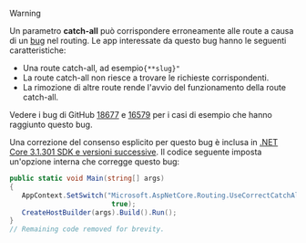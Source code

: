 > [!WARNING]
> Un parametro **catch-all** può corrispondere erroneamente alle route a causa di un [bug](https://github.com/dotnet/aspnetcore/issues/18677) nel routing. Le app interessate da questo bug hanno le seguenti caratteristiche:
>
> * Una route catch-all, ad esempio`{**slug}"`
> * La route catch-all non riesce a trovare le richieste corrispondenti.
> * La rimozione di altre route rende l'avvio del funzionamento della route catch-all.
>
> Vedere i bug di GitHub [18677](https://github.com/dotnet/aspnetcore/issues/18677) e [16579](https://github.com/dotnet/aspnetcore/issues/16579) per i casi di esempio che hanno raggiunto questo bug.
>
> Una correzione del consenso esplicito per questo bug è inclusa in [.NET Core 3.1.301 SDK e versioni successive](https://dotnet.microsoft.com/download/dotnet-core/3.1). Il codice seguente imposta un'opzione interna che corregge questo bug:
>
>```csharp
>public static void Main(string[] args)
>{
>    AppContext.SetSwitch("Microsoft.AspNetCore.Routing.UseCorrectCatchAllBehavior", 
>                          true);
>    CreateHostBuilder(args).Build().Run();
>}
>// Remaining code removed for brevity.
>```